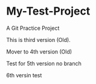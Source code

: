 # My-Test-Project
A Git Practice Project

This is third version (Old).

Mover to 4th version (Old)

Test for 5th version no branch

6th versin test
